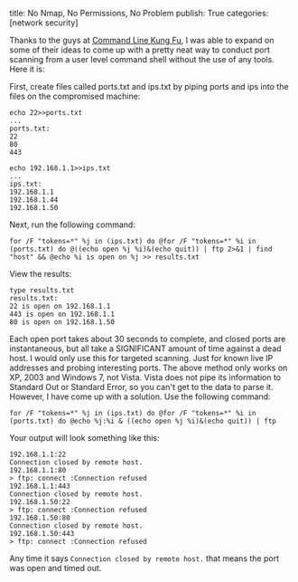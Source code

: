 title: No Nmap, No Permissions, No Problem
publish: True
categories: [network security]

Thanks to the guys at [Command Line Kung Fu](http://blog.commandlinekungfu.com/2010/04/episode-89-lets-scan-us-some-ports.html), I was able to expand on some of their ideas to come up with a pretty neat way to conduct port scanning from a user level command shell without the use of any tools. Here it is:

<!-- READMORE -->

First, create files called ports.txt and ips.txt by piping ports and ips into the files on the compromised machine:

```
echo 22>>ports.txt
...
ports.txt:
22
80
443

echo 192.168.1.1>>ips.txt
...
ips.txt:
192.168.1.1
192.168.1.44
192.168.1.50
```

Next, run the following command:

```
for /F "tokens=*" %j in (ips.txt) do @for /F "tokens=*" %i in (ports.txt) do @((echo open %j %i)&(echo quit)) | ftp 2>&1 | find "host" && @echo %i is open on %j >> results.txt
```

View the results:

```
type results.txt
results.txt:
22 is open on 192.168.1.1
443 is open on 192.168.1.1
80 is open on 192.168.1.50
```

Each open port takes about 30 seconds to complete, and closed ports are instantaneous, but all take a SIGNIFICANT amount of time against a dead host. I would only use this for targeted scanning. Just for known live IP addresses and probing interesting ports. The above method only works on XP, 2003 and Windows 7, not Vista. Vista does not pipe its information to Standard Out or Standard Error, so you can't get to the data to parse it. However, I have come up with a solution. Use the following command:

```
for /F "tokens=*" %j in (ips.txt) do @for /F "tokens=*" %i in (ports.txt) do @echo %j:%i & ((echo open %j %i)&(echo quit)) | ftp
```

Your output will look something like this:

```
192.168.1.1:22
Connection closed by remote host.
192.168.1.1:80
> ftp: connect :Connection refused
192.168.1.1:443
Connection closed by remote host.
192.168.1.50:22
> ftp: connect :Connection refused
192.168.1.50:80
Connection closed by remote host.
192.168.1.50:443
> ftp: connect :Connection refused
```

Any time it says `Connection closed by remote host.` that means the port was open and timed out.
